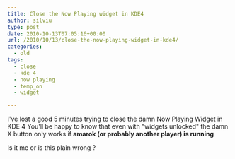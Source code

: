 ```yaml
---
title: Close the Now Playing widget in KDE4
author: silviu
type: post
date: 2010-10-13T07:05:16+00:00
url: /2010/10/13/close-the-now-playing-widget-in-kde4/
categories:
  - old
tags:
  - close
  - kde 4
  - now playing
  - temp_on
  - widget

---
```

I've lost a good 5 minutes trying to close the damn Now Playing Widget in KDE 4 You'll be happy to know that even with "widgets unlocked" the damn X button only works if **amarok (or probably another player) is running**

Is it me or is this plain wrong ?